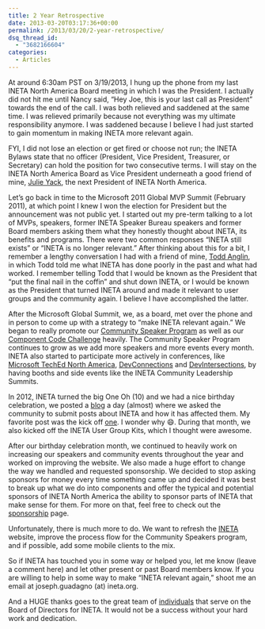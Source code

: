 ```yaml
---
title: 2 Year Retrospective
date: 2013-03-20T03:17:36+00:00
permalink: /2013/03/20/2-year-retrospective/
dsq_thread_id:
  - "3682166604"
categories:
  - Articles
---
```

At around 6:30am PST on 3/19/2013, I hung up the phone from my last INETA North America Board meeting in which I was the President. I actually did not hit me until Nancy said, “Hey Joe, this is your last call as President” towards the end of the call. I was both relieved and saddened at the same time. I was relieved primarily because not everything was my ultimate responsibility anymore. I was saddened because I believe I had just started to gain momentum in making INETA more relevant again.

FYI, I did not lose an election or get fired or choose not run; the INETA Bylaws state that no officer (President, Vice President, Treasurer, or Secretary) can hold the position for two consecutive terms. I will stay on the INETA North America Board as Vice President underneath a good friend of mine, [Julie Yack](http://www.julieyack.com/), the next President of INETA North America.

Let’s go back in time to the Microsoft 2011 Global MVP Summit (February 2011), at which point I knew I won the election for President but the announcement was not public yet. I started out my pre-term talking to a lot of MVPs, speakers, former INETA Speaker Bureau speakers and former Board members asking them what they honestly thought about INETA, its benefits and programs. There were two common responses “INETA still exists” or “INETA is no longer relevant.” After thinking about this for a bit, I remember a lengthy conversation I had with a friend of mine, [Todd Anglin](http://www.telerikwatch.com/), in which Todd told me what INETA has done poorly in the past and what had worked. I remember telling Todd that I would be known as the President that “put the final nail in the coffin” and shut down INETA, or I would be known as the President that turned INETA around and made it relevant to user groups and the community again. I believe I have accomplished the latter.

After the Microsoft Global Summit, we, as a board, met over the phone and in person to come up with a strategy to “make INETA relevant again.” We began to really promote our [Community Speaker Program](http://ineta.org/speakers/) as well as our [Component Code Challenge](http://ineta.org/CodeChallenge/default.aspx) heavily. The Community Speaker Program continues to grow as we add more speakers and more events every month. INETA also started to participate more actively in conferences, like [Microsoft TechEd North America](http://northamerica.msteched.com/#fbid=rSTkKfmHoDj), [DevConnections](http://devconnections.com/) and [DevIntersections](http://www.devintersection.com/?refer=JoeG), by having booths and side events like the INETA Community Leadership Summits.

In 2012, INETA turned the big One Oh (10) and we had a nice birthday celebration, we posted a [blog](http://blog.ineta.org/2012/02/default.aspx) a day (almost) where we asked the community to submit posts about INETA and how it has affected them. My favorite post was the kick off [one](http://blog.ineta.org/post/INETA-10-Happy-Birthday-INETA.aspx). I wonder why :smile:. During that month, we also kicked off the INETA User Group Kits, which I thought were awesome.

After our birthday celebration month, we continued to heavily work on increasing our speakers and community events throughout the year and worked on improving the website. We also made a huge effort to change the way we handled and requested sponsorship. We decided to stop asking sponsors for money every time something came up and decided it was best to break up what we do into components and offer the typical and potential sponsors of INETA North America the ability to sponsor parts of INETA that make sense for them. For more on that, feel free to check out the [sponsorship](http://ineta.org/Sponsors/ListSponsors.aspx) page.

Unfortunately, there is much more to do. We want to refresh the [INETA](http://www.ineta.org/) website, improve the process flow for the Community Speakers program, and if possible, add some mobile clients to the mix.

So if INETA has touched you in some way or helped you, let me know (leave a comment here) and let other present or past Board members know. If you are willing to help in some way to make “INETA relevant again,” shoot me an email at joseph.guadagno (at) ineta.org.

And a HUGE thanks goes to the great team of [individuals](http://ineta.org/BoardMember.aspx) that serve on the Board of Directors for INETA. It would not be a success without your hard work and dedication.